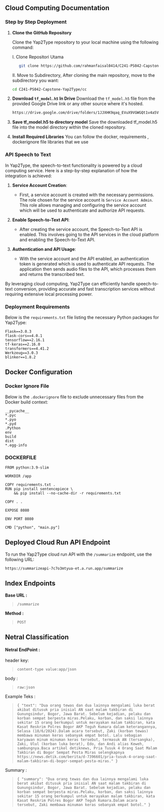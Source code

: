 
## Cloud Computing Documentation

### Step by Step Deployment

1. **Clone the GitHub Repository**

   Clone the Yap2Type repository to your local machine using the following command:

   I. Clone Repositori Utama

   ```bash
      git clone https://github.com/rahmanfaisal0414/C241-PS042-Capstone-Yap2Type.git
   ```
   
   II. Move to Subdirectory, After cloning the main repository, move to the subdirectory you want:

   ```bash
   cd C241-PS042-Capstone-Yap2Type/cc
   ```

2. **Download `tf_model.h5` In Drive**
   Download the `tf_model.h5` file from the provided Google Drive link or any other source where it's hosted.

   ```bash
   https://drive.google.com/drive/folders/1JJXHK9qaq_EVuX9VGWGQt1v4a5VtBJQj?usp=sharing

3. **Save tf_model.h5 to directory model**
   Save the downloaded tf_model.h5 file into the model directory within the cloned repository. 

4. **Install Required Libraries**
   You can follow the docker, requirements , dockerignore file libraries that we use

### API Speech to Text

In Yap2Type, the speech-to-text functionality is powered by a cloud computing service. Here is a step-by-step explanation of how the integration is achieved:

1. **Service Account Creation**:
   - First, a service account is created with the necessary permissions. The role chosen for the service account is `Service Account Admin`. This role allows managing and configuring the service account which will be used to authenticate and authorize API requests.

2. **Enable Speech-to-Text API**:
   - After creating the service account, the Speech-to-Text API is enabled. This involves going to the API services in the cloud platform and enabling the Speech-to-Text API.

3. **Authentication and API Usage**:
   - With the service account and the API enabled, an authentication token is generated which is used to authenticate API requests. The application then sends audio files to the API, which processes them and returns the transcribed text.

By leveraging cloud computing, Yap2Type can efficiently handle speech-to-text conversion, providing accurate and fast transcription services without requiring extensive local processing power.

### Deployment Requirements

Below is the `requirements.txt` file listing the necessary Python packages for Yap2Type:

```plaintext
Flask==3.0.3
flask-cors==4.0.1
tensorflow==2.16.1
tf-keras==2.16.0
transformers==4.41.2
Werkzeug==3.0.3
blinker==1.8.2
```

## Docker Configuration

### Docker Ignore File

Below is the `.dockerignore` file to exclude unnecessary files from the Docker build context:

```plaintext
__pycache__
*.pyc
*.pyo
*.pyd
.Python
env
build
dist
*.egg-info
```

### DOCKERFILE

```plaintext
FROM python:3.9-slim

WORKDIR /app

COPY requirements.txt .
RUN pip install sentencepiece \
    && pip install --no-cache-dir -r requirements.txt

COPY . .

EXPOSE 8080

ENV PORT 8080

CMD ["python", "main.py"]
```

## Deployed Cloud Run API Endpoint
To run the Yap2Type cloud run API with the `/summarize` endpoint, use the following URL:

```plaintext
https://summarizeapi-7c7o3mtyua-et.a.run.app/summarize
```


## Index Endpoints
**Base URL :**

> `/summarize`

**Method :**

> `POST`

## Netral Classification
#### Netral EndPoint : <br>
header key: 

> `content-type value:app/json`

body :
> `raw:json`

Example Teks :
> `{
    "text": "Dua orang tewas dan dua lainnya mengalami luka berat akibat ditusuk pria inisial AN saat malam takbiran di Gunungsindur, Bogor, Jawa Barat. Sebelum kejadian, pelaku dan korban sempat berpesta miras.Pelaku, korban, dan saksi lainnya sekitar 15 orang berkumpul untuk merayakan malam takbiran, kata Kasat Reskrim Polres Bogor AKP Teguh Kumara dalam keterangannya, Selasa (18/6/2024).Dalam acara tersebut, Zaki (korban tewas) membawa minuman keras sebanyak empat botol. Lalu sebagian karyawan minum minuman keras tersebut, termasuk AN (tersangka), Zaki, Ulul (korban luka berat), Edo, dan Andi alias Keweh, sambungnya.Baca artikel detiknews, Pria Tusuk 4 Orang Saat Malam Takbiran di Bogor Sempat Pesta Miras selengkapnya https://news.detik.com/berita/d-7396601/pria-tusuk-4-orang-saat-malam-takbiran-di-bogor-sempat-pesta-miras."
}`

Summary :
> `{
    "summary": "Dua orang tewas dan dua lainnya mengalami luka berat akibat ditusuk pria inisial AN saat malam takbiran di Gunungsindur, Bogor, Jawa Barat. Sebelum kejadian, pelaku dan korban sempat berpesta miras.Pelaku, korban, dan saksi lainnya sekitar 15 orang berkumpul untuk merayakan malam takbiran, kata Kasat Reskrim Polres Bogor AKP Teguh Kumara.Dalam acara tersebut, Zaki membawa minuman keras sebanyak empat botol."
}`
